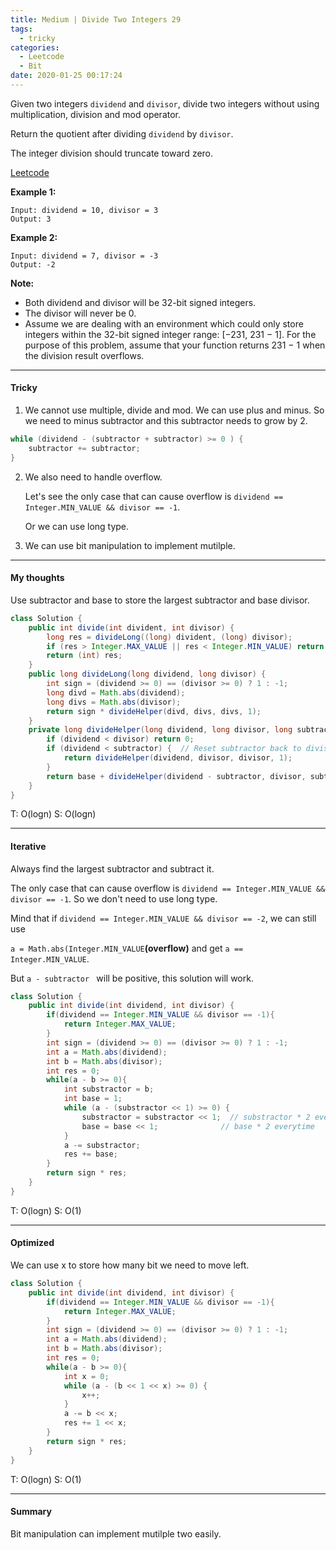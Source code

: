 ```yaml
---
title: Medium | Divide Two Integers 29
tags:
  - tricky
categories:
  - Leetcode
  - Bit
date: 2020-01-25 00:17:24
---
```


Given two integers `dividend` and `divisor`, divide two integers without using multiplication, division and mod operator.

Return the quotient after dividing `dividend` by `divisor`.

The integer division should truncate toward zero.

[Leetcode](https://leetcode.com/problems/divide-two-integers/)

<!--more-->

**Example 1:**

```
Input: dividend = 10, divisor = 3
Output: 3
```

**Example 2:**

```
Input: dividend = 7, divisor = -3
Output: -2
```

**Note:**

- Both dividend and divisor will be 32-bit signed integers.
- The divisor will never be 0.
- Assume we are dealing with an environment which could only store integers within the 32-bit signed integer range: [−231,  231 − 1]. For the purpose of this problem, assume that your function returns 231 − 1 when the division result overflows.

---

#### Tricky 

1. We cannot use multiple, divide and mod. We can use plus and minus. So we need to minus subtractor and this subtractor needs to grow by 2.

```java
while (dividend - (subtractor + subtractor) >= 0 ) {
    subtractor += subtractor;
}
```

2. We also need to handle overflow.

   Let's see the only case that can cause overflow is `dividend == Integer.MIN_VALUE && divisor == -1`.

   Or we can use long type.

3. We can use bit manipulation to implement mutilple.

---

#### My thoughts 

Use subtractor and base to store the largest subtractor and base divisor.

```java
class Solution {
    public int divide(int divident, int divisor) {
        long res = divideLong((long) divident, (long) divisor);
        if (res > Integer.MAX_VALUE || res < Integer.MIN_VALUE) return Integer.MAX_VALUE;
        return (int) res;
    }
    public long divideLong(long dividend, long divisor) {
        int sign = (dividend >= 0) == (divisor >= 0) ? 1 : -1;
        long divd = Math.abs(dividend);
        long divs = Math.abs(divisor);
        return sign * divideHelper(divd, divs, divs, 1);
    }
    private long divideHelper(long dividend, long divisor, long subtractor, long base) {
        if (dividend < divisor) return 0;
        if (dividend < subtractor) {  // Reset subtractor back to divisor.
            return divideHelper(dividend, divisor, divisor, 1);
        }
        return base + divideHelper(dividend - subtractor, divisor, subtractor + subtractor, base + base);
    }
}
```

T: O(logn)			S: O(logn)

---

#### Iterative 

Always find the largest subtractor and subtract it.

The only case that can cause overflow is `dividend == Integer.MIN_VALUE && divisor == -1`. So we don't need to use long type.

Mind that if `dividend == Integer.MIN_VALUE && divisor == -2`,  we can still use

`a = Math.abs(Integer.MIN_VALUE`**(overflow)** and get `a == Integer.MIN_VALUE`. 

But `a - subtractor ` will be positive, this solution will work.

```java
class Solution {
    public int divide(int dividend, int divisor) {
        if(dividend == Integer.MIN_VALUE && divisor == -1){
            return Integer.MAX_VALUE;
        }
        int sign = (dividend >= 0) == (divisor >= 0) ? 1 : -1;
        int a = Math.abs(dividend);
        int b = Math.abs(divisor);
        int res = 0;
        while(a - b >= 0){
            int substractor = b;
            int base = 1;
            while (a - (substractor << 1) >= 0) { 
                substractor = substractor << 1;  // substractor * 2 everytime
                base = base << 1;              // base * 2 everytime
            }
            a -= substractor;
            res += base;
        }
        return sign * res;
    }
}
```

T: O(logn)			S: O(1)

---

#### Optimized

We can use x to store how many bit we need to move left.

```java
class Solution {
    public int divide(int dividend, int divisor) {
        if(dividend == Integer.MIN_VALUE && divisor == -1){
            return Integer.MAX_VALUE;
        }
        int sign = (dividend >= 0) == (divisor >= 0) ? 1 : -1;
        int a = Math.abs(dividend);
        int b = Math.abs(divisor);
        int res = 0;
        while(a - b >= 0){
            int x = 0;
            while (a - (b << 1 << x) >= 0) {
                x++;
            }
            a -= b << x;
            res += 1 << x;
        }
        return sign * res;
    }
}
```

T: O(logn)			S: O(1)

---

#### Summary 

Bit manipulation can implement mutilple two easily.

